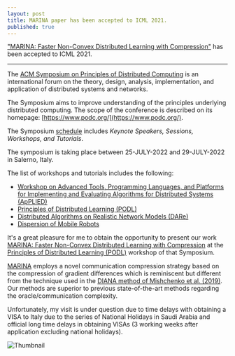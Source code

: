 ```yaml
---
layout: post
title: MARINA paper has been accepted to ICML 2021.
published: true
---
```


["MARINA: Faster Non-Convex Distributed Learning with Compression"](https://proceedings.mlr.press/v139/gorbunov21a.html) has been accepted to ICML 2021.

---

The [ACM Symposium on Principles of Distributed Computing](https://www.podc.org/about/) is an international forum on the theory, design, analysis, implementation, and application of distributed systems and networks.

The Symposium aims to improve understanding of the principles underlying distributed computing. The scope of the conference is described on its homepage: [https://www.podc.org/](https://www.podc.org/).

The Symposium [schedule](https://www.podc.org/podc2022/schedule/) includes *Keynote Speakers, Sessions, Workshops, and Tutorials*.

The symposium is taking place between 25-JULY-2022 and 29-JULY-2022 in Salerno, Italy.

The list of workshops and tutorials includes the following:

* [Workshop on Advanced Tools, Programming Languages, and Platforms for Implementing and Evaluating Algorithms for Distributed Systems (ApPLIED)](https://www.cse.chalmers.se/~elad/ApPLIED2022/)
* [Principles of Distributed Learning (PODL)](https://dcl.epfl.ch/site/podc2022)
* [Distributed Algorithms on Realistic Network Models (DARe)](https://podc-dare.github.io/)
* [Dispersion of Mobile Robots](https://sites.google.com/view/dispersion-mobilerobots-podc22/)

It's a great pleasure for me to obtain the opportunity to present our work [MARINA: Faster Non-Convex Distributed Learning with Compression](https://arxiv.org/abs/2102.07845) at the [Principles of Distributed Learning (PODL)](https://dcl.epfl.ch/site/podc2022) workshop of that Symposium.

[MARINA](https://arxiv.org/abs/2102.07845) employs a novel communication compression strategy based on the compression of gradient differences which is reminiscent but different from the technique used in the [DIANA method of Mishchenko et al. (2019)](https://arxiv.org/abs/1901.09269). Our methods are superior to previous state-of-the-art methods regarding the oracle/communication complexity. 

Unfortunately, my visit is under question due to time delays with obtaining a VISA to Italy due to the series of National Holidays in Saudi Arabia and official long time delays in obtaining VISAs (3 working weeks after application excluding national holidays).

![Thumbnail](https://burlachenkok.github.io/materials/cropped-salerno-podc.png)
